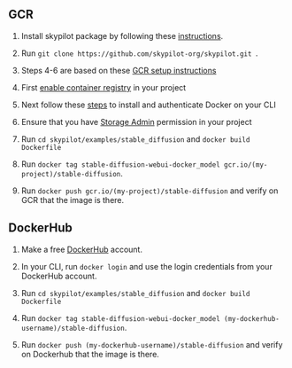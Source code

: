 ## GCR

1. Install skypilot package by following these [instructions](https://skypilot.readthedocs.io/en/latest/getting-started/installation.html).

2. Run `git clone https://github.com/skypilot-org/skypilot.git `.

3. Steps 4-6 are based on these [GCR setup instructions](https://cloud.google.com/container-registry/docs/pushing-and-pulling)

4. First [enable container registry](https://cloud.google.com/container-registry/docs/enable-service) in your project

5. Next follow these [steps](https://cloud.google.com/container-registry/docs/advanced-authentication) to install and authenticate Docker on your CLI

6. Ensure that you have [Storage Admin](https://cloud.google.com/storage/docs/access-control/iam-roles) permission in your project

7. Run `cd skypilot/examples/stable_diffusion` and `docker build Dockerfile`

8. Run `docker tag stable-diffusion-webui-docker_model gcr.io/(my-project)/stable-diffusion`.

9. Run `docker push gcr.io/(my-project)/stable-diffusion` and verify on GCR that the image is there.

## DockerHub

1. Make a free [DockerHub](https://hub.docker.com/) account.

2. In your CLI, run `docker login` and use the login credentials from your DockerHub account.

3. Run `cd skypilot/examples/stable_diffusion` and `docker build Dockerfile`

4. Run `docker tag stable-diffusion-webui-docker_model (my-dockerhub-username)/stable-diffusion`.

5. Run `docker push (my-dockerhub-username)/stable-diffusion` and verify on Dockerhub that the image is there.



